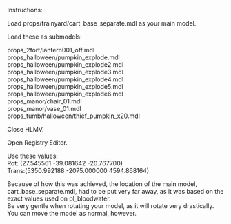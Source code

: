 Instructions:

Load props/trainyard/cart_base_separate.mdl as your main model.

Load these as submodels:

props_2fort/lantern001_off.mdl<br>
props_halloween/pumpkin_explode.mdl<br>
props_halloween/pumpkin_explode2.mdl<br>
props_halloween/pumpkin_explode3.mdl<br>
props_halloween/pumpkin_explode4.mdl<br>
props_halloween/pumpkin_explode5.mdl<br>
props_halloween/pumpkin_explode6.mdl<br>
props_manor/chair_01.mdl<br>
props_manor/vase_01.mdl<br>
props_tumb/halloween/thief_pumpkin_x20.mdl

Close HLMV.

Open Registry Editor.

Use these values:<br>
Rot: (27.545561 -39.081642 -20.767700)<br>
Trans:(5350.992188 -2075.000000 4594.868164)

Because of how this was achieved, the location of the main model, cart_base_separate.mdl, had to be put very far away, as it was based on the exact values used on pl_bloodwater.<br>
Be very gentle when rotating your model, as it will rotate very drastically. You can move the model as normal, however.